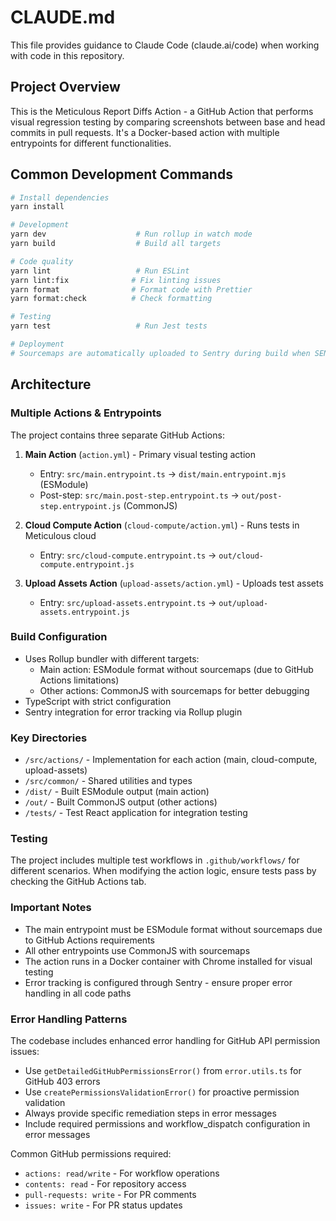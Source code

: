 # CLAUDE.md

This file provides guidance to Claude Code (claude.ai/code) when working with code in this repository.

## Project Overview

This is the Meticulous Report Diffs Action - a GitHub Action that performs visual regression testing by comparing screenshots between base and head commits in pull requests. It's a Docker-based action with multiple entrypoints for different functionalities.

## Common Development Commands

```bash
# Install dependencies
yarn install

# Development
yarn dev                    # Run rollup in watch mode
yarn build                  # Build all targets

# Code quality
yarn lint                   # Run ESLint
yarn lint:fix              # Fix linting issues
yarn format                # Format code with Prettier
yarn format:check          # Check formatting

# Testing
yarn test                   # Run Jest tests

# Deployment
# Sourcemaps are automatically uploaded to Sentry during build when SENTRY_AUTH_TOKEN is set
```

## Architecture

### Multiple Actions & Entrypoints

The project contains three separate GitHub Actions:
1. **Main Action** (`action.yml`) - Primary visual testing action
   - Entry: `src/main.entrypoint.ts` → `dist/main.entrypoint.mjs` (ESModule)
   - Post-step: `src/main.post-step.entrypoint.ts` → `out/post-step.entrypoint.js` (CommonJS)

2. **Cloud Compute Action** (`cloud-compute/action.yml`) - Runs tests in Meticulous cloud
   - Entry: `src/cloud-compute.entrypoint.ts` → `out/cloud-compute.entrypoint.js`

3. **Upload Assets Action** (`upload-assets/action.yml`) - Uploads test assets
   - Entry: `src/upload-assets.entrypoint.ts` → `out/upload-assets.entrypoint.js`

### Build Configuration

- Uses Rollup bundler with different targets:
  - Main action: ESModule format without sourcemaps (due to GitHub Actions limitations)
  - Other actions: CommonJS with sourcemaps for better debugging
- TypeScript with strict configuration
- Sentry integration for error tracking via Rollup plugin

### Key Directories

- `/src/actions/` - Implementation for each action (main, cloud-compute, upload-assets)
- `/src/common/` - Shared utilities and types
- `/dist/` - Built ESModule output (main action)
- `/out/` - Built CommonJS output (other actions)
- `/tests/` - Test React application for integration testing

### Testing

The project includes multiple test workflows in `.github/workflows/` for different scenarios. When modifying the action logic, ensure tests pass by checking the GitHub Actions tab.

### Important Notes

- The main entrypoint must be ESModule format without sourcemaps due to GitHub Actions requirements
- All other entrypoints use CommonJS with sourcemaps
- The action runs in a Docker container with Chrome installed for visual testing
- Error tracking is configured through Sentry - ensure proper error handling in all code paths

### Error Handling Patterns

The codebase includes enhanced error handling for GitHub API permission issues:

- Use `getDetailedGitHubPermissionsError()` from `error.utils.ts` for GitHub 403 errors
- Use `createPermissionsValidationError()` for proactive permission validation
- Always provide specific remediation steps in error messages
- Include required permissions and workflow_dispatch configuration in error messages

Common GitHub permissions required:
- `actions: read/write` - For workflow operations
- `contents: read` - For repository access
- `pull-requests: write` - For PR comments
- `issues: write` - For PR status updates